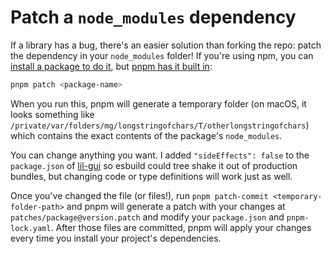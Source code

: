 # Patch a `node_modules` dependency

If a library has a bug, there's an easier solution than forking the repo: patch the dependency in your `node_modules` folder! If you're using npm, you can [install a package to do it](https://www.npmjs.com/package/patch-package), but [pnpm has it built in](https://pnpm.io/cli/patch):

```sh
pnpm patch <package-name>
```

When you run this, pnpm will generate a temporary folder (on macOS, it looks something like `/private/var/folders/mg/longstringofchars/T/otherlongstringofchars`) which contains the exact contents of the package's `node_modules`.

You can change anything you want. I added `"sideEffects": false` to the `package.json` of [lil-gui](https://github.com/georgealways/lil-gui) so esbuild could tree shake it out of production bundles, but changing code or type definitions will work just as well.

Once you've changed the file (or files!), run `pnpm patch-commit <temporary-folder-path>` and pnpm will generate a patch with your changes at `patches/package@version.patch` and modify your `package.json` and `pnpm-lock.yaml`. After those files are committed, pnpm will apply your changes every time you install your project's dependencies.
